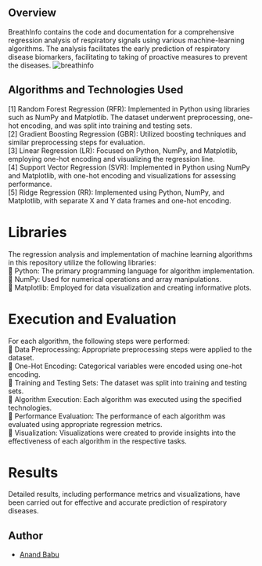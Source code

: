 ## Overview
BreathInfo contains the code and documentation for a comprehensive regression analysis of respiratory signals using various machine-learning algorithms. The analysis facilitates the early prediction of respiratory disease biomarkers, facilitating to taking of proactive measures to prevent the diseases. 
![breathinfo](https://github.com/ABnano/BreathInfo/assets/72018919/d60e9b0a-917d-4905-9c41-04ef9d14ce79)


## Algorithms and Technologies Used
[1] Random Forest Regression (RFR): Implemented in Python using libraries such as NumPy and Matplotlib. The dataset underwent preprocessing, one-hot encoding, and was split into training and testing sets.
<br> [2] Gradient Boosting Regression (GBR): Utilized boosting techniques and similar preprocessing steps for evaluation.
<br> [3] Linear Regression (LR): Focused on Python, NumPy, and Matplotlib, employing one-hot encoding and visualizing the regression line.
<br> [4] Support Vector Regression (SVR): Implemented in Python using NumPy and Matplotlib, with one-hot encoding and visualizations for assessing performance.
<br> [5] Ridge Regression (RR): Implemented using Python, NumPy, and Matplotlib, with separate X and Y data frames and one-hot encoding.

# Libraries 
The regression analysis and implementation of machine learning algorithms in this repository utilize the following libraries:
<br> 	Python: The primary programming language for algorithm implementation.
<br> 	NumPy: Used for numerical operations and array manipulations.
<br> 	Matplotlib: Employed for data visualization and creating informative plots.

# Execution and Evaluation
For each algorithm, the following steps were performed:
<br> 	Data Preprocessing: Appropriate preprocessing steps were applied to the dataset.
<br> 	One-Hot Encoding: Categorical variables were encoded using one-hot encoding.
<br> 	Training and Testing Sets: The dataset was split into training and testing sets.
<br> 	Algorithm Execution: Each algorithm was executed using the specified technologies.
<br> 	Performance Evaluation: The performance of each algorithm was evaluated using appropriate regression metrics.
<br> 	Visualization: Visualizations were created to provide insights into the effectiveness of each algorithm in the respective tasks.

# Results
Detailed results, including performance metrics and visualizations, have been carried out for effective and accurate prediction of respiratory diseases.

## Author

- [Anand Babu](https://github.com/ABnano)



